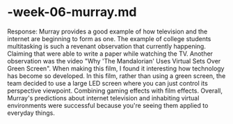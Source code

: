 # -week-06-murray.md
Response: Murray provides a good example of how television and the internet are beginning to form as one. The example of college students multitasking is such a revenant observation that currently happening. Claiming that were able to write a paper while watching the TV. Another observation was the video "Why 'The Mandalorian' Uses Virtual Sets Over Green Screen". When making this film, I  found it interesting how technology has become so developed. In this film, rather than using a green screen, the team decided to use a large LED screen where you can just control its perspective viewpoint. Combining gaming effects with film effects. Overall, Murray's predictions about internet television and inhabiting virtual environments were successful because you're seeing them applied to everyday things. 
